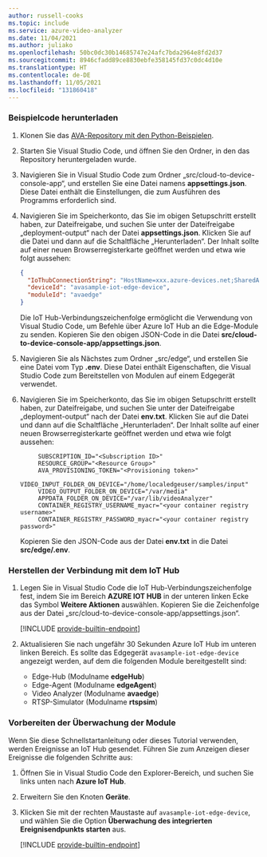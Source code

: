 ```yaml
---
author: russell-cooks
ms.topic: include
ms.service: azure-video-analyzer
ms.date: 11/04/2021
ms.author: juliako
ms.openlocfilehash: 50bc0dc30b14685747e24afc7bda2964e8fd2d37
ms.sourcegitcommit: 8946cfadd89ce8830ebfe358145fd37c0dc4d10e
ms.translationtype: HT
ms.contentlocale: de-DE
ms.lasthandoff: 11/05/2021
ms.locfileid: "131860418"
---
```

### <a name="get-the-sample-code"></a>Beispielcode herunterladen

1. Klonen Sie das [AVA-Repository mit den Python-Beispielen](https://github.com/Azure-Samples/video-analyzer-iot-edge-python).
1. Starten Sie Visual Studio Code, und öffnen Sie den Ordner, in den das Repository heruntergeladen wurde.
1. Navigieren Sie in Visual Studio Code zum Ordner „src/cloud-to-device-console-app“, und erstellen Sie eine Datei namens **appsettings.json**. Diese Datei enthält die Einstellungen, die zum Ausführen des Programms erforderlich sind.
1. Navigieren Sie im Speicherkonto, das Sie im obigen Setupschritt erstellt haben, zur Dateifreigabe, und suchen Sie unter der Dateifreigabe „deployment-output“ nach der Datei **appsettings.json**. Klicken Sie auf die Datei und dann auf die Schaltfläche „Herunterladen“. Der Inhalt sollte auf einer neuen Browserregisterkarte geöffnet werden und etwa wie folgt aussehen:

   ```json
   {
     "IoThubConnectionString": "HostName=xxx.azure-devices.net;SharedAccessKeyName=iothubowner;SharedAccessKey=XXX",
     "deviceId": "avasample-iot-edge-device",
     "moduleId": "avaedge"
   }
   ```

   Die IoT Hub-Verbindungszeichenfolge ermöglicht die Verwendung von Visual Studio Code, um Befehle über Azure IoT Hub an die Edge-Module zu senden. Kopieren Sie den obigen JSON-Code in die Datei **src/cloud-to-device-console-app/appsettings.json**.
1. Navigieren Sie als Nächstes zum Ordner „src/edge“, und erstellen Sie eine Datei vom Typ **.env**. Diese Datei enthält Eigenschaften, die Visual Studio Code zum Bereitstellen von Modulen auf einem Edgegerät verwendet.
1. Navigieren Sie im Speicherkonto, das Sie im obigen Setupschritt erstellt haben, zur Dateifreigabe, und suchen Sie unter der Dateifreigabe „deployment-output“ nach der Datei **env.txt**. Klicken Sie auf die Datei und dann auf die Schaltfläche „Herunterladen“. Der Inhalt sollte auf einer neuen Browserregisterkarte geöffnet werden und etwa wie folgt aussehen:

   ```
        SUBSCRIPTION_ID="<Subscription ID>"
        RESOURCE_GROUP="<Resource Group>"
        AVA_PROVISIONING_TOKEN="<Provisioning token>"
        VIDEO_INPUT_FOLDER_ON_DEVICE="/home/localedgeuser/samples/input"
        VIDEO_OUTPUT_FOLDER_ON_DEVICE="/var/media"
        APPDATA_FOLDER_ON_DEVICE="/var/lib/videoAnalyzer"
        CONTAINER_REGISTRY_USERNAME_myacr="<your container registry username>"
        CONTAINER_REGISTRY_PASSWORD_myacr="<your container registry password>"
   ```

   Kopieren Sie den JSON-Code aus der Datei **env.txt** in die Datei **src/edge/.env**.

### <a name="connect-to-the-iot-hub"></a>Herstellen der Verbindung mit dem IoT Hub

1.  Legen Sie in Visual Studio Code die IoT Hub-Verbindungszeichenfolge fest, indem Sie im Bereich **AZURE IOT HUB** in der unteren linken Ecke das Symbol **Weitere Aktionen** auswählen. Kopieren Sie die Zeichenfolge aus der Datei „src/cloud-to-device-console-app/appsettings.json“.

    <!-- commenting out the image for now ![Set IoT Hub connection string]()./media/quickstarts/set-iotconnection-string.png-->

    [!INCLUDE [provide-builtin-endpoint](../../common-includes/provide-builtin-endpoint.md)]
1. Aktualisieren Sie nach ungefähr 30 Sekunden Azure IoT Hub im unteren linken Bereich. Es sollte das Edgegerät `avasample-iot-edge-device` angezeigt werden, auf dem die folgenden Module bereitgestellt sind:
    - Edge-Hub (Modulname **edgeHub**)
    - Edge-Agent (Modulname **edgeAgent**)
    - Video Analyzer (Modulname **avaedge**)
    - RTSP-Simulator (Modulname **rtspsim**)

### <a name="prepare-to-monitor-the-modules"></a>Vorbereiten der Überwachung der Module

Wenn Sie diese Schnellstartanleitung oder dieses Tutorial verwenden, werden Ereignisse an IoT Hub gesendet. Führen Sie zum Anzeigen dieser Ereignisse die folgenden Schritte aus:

1. Öffnen Sie in Visual Studio Code den Explorer-Bereich, und suchen Sie links unten nach **Azure IoT Hub**.
1. Erweitern Sie den Knoten **Geräte**.
1. Klicken Sie mit der rechten Maustaste auf `avasample-iot-edge-device`, und wählen Sie die Option **Überwachung des integrierten Ereignisendpunkts starten** aus.

    [!INCLUDE [provide-builtin-endpoint](../../common-includes/provide-builtin-endpoint.md)]
